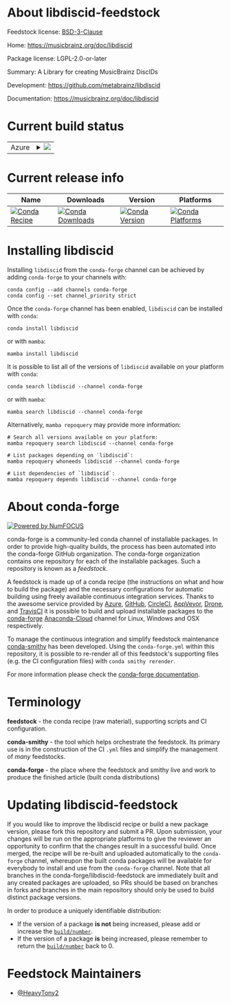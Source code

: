 About libdiscid-feedstock
=========================

Feedstock license: [BSD-3-Clause](https://github.com/conda-forge/libdiscid-feedstock/blob/main/LICENSE.txt)

Home: https://musicbrainz.org/doc/libdiscid

Package license: LGPL-2.0-or-later

Summary: A Library for creating MusicBrainz DiscIDs

Development: https://github.com/metabrainz/libdiscid

Documentation: https://musicbrainz.org/doc/libdiscid

Current build status
====================


<table>
    
  <tr>
    <td>Azure</td>
    <td>
      <details>
        <summary>
          <a href="https://dev.azure.com/conda-forge/feedstock-builds/_build/latest?definitionId=15103&branchName=main">
            <img src="https://dev.azure.com/conda-forge/feedstock-builds/_apis/build/status/libdiscid-feedstock?branchName=main">
          </a>
        </summary>
        <table>
          <thead><tr><th>Variant</th><th>Status</th></tr></thead>
          <tbody><tr>
              <td>linux_64</td>
              <td>
                <a href="https://dev.azure.com/conda-forge/feedstock-builds/_build/latest?definitionId=15103&branchName=main">
                  <img src="https://dev.azure.com/conda-forge/feedstock-builds/_apis/build/status/libdiscid-feedstock?branchName=main&jobName=linux&configuration=linux%20linux_64_" alt="variant">
                </a>
              </td>
            </tr><tr>
              <td>osx_64</td>
              <td>
                <a href="https://dev.azure.com/conda-forge/feedstock-builds/_build/latest?definitionId=15103&branchName=main">
                  <img src="https://dev.azure.com/conda-forge/feedstock-builds/_apis/build/status/libdiscid-feedstock?branchName=main&jobName=osx&configuration=osx%20osx_64_" alt="variant">
                </a>
              </td>
            </tr><tr>
              <td>win_64</td>
              <td>
                <a href="https://dev.azure.com/conda-forge/feedstock-builds/_build/latest?definitionId=15103&branchName=main">
                  <img src="https://dev.azure.com/conda-forge/feedstock-builds/_apis/build/status/libdiscid-feedstock?branchName=main&jobName=win&configuration=win%20win_64_" alt="variant">
                </a>
              </td>
            </tr>
          </tbody>
        </table>
      </details>
    </td>
  </tr>
</table>

Current release info
====================

| Name | Downloads | Version | Platforms |
| --- | --- | --- | --- |
| [![Conda Recipe](https://img.shields.io/badge/recipe-libdiscid-green.svg)](https://anaconda.org/conda-forge/libdiscid) | [![Conda Downloads](https://img.shields.io/conda/dn/conda-forge/libdiscid.svg)](https://anaconda.org/conda-forge/libdiscid) | [![Conda Version](https://img.shields.io/conda/vn/conda-forge/libdiscid.svg)](https://anaconda.org/conda-forge/libdiscid) | [![Conda Platforms](https://img.shields.io/conda/pn/conda-forge/libdiscid.svg)](https://anaconda.org/conda-forge/libdiscid) |

Installing libdiscid
====================

Installing `libdiscid` from the `conda-forge` channel can be achieved by adding `conda-forge` to your channels with:

```
conda config --add channels conda-forge
conda config --set channel_priority strict
```

Once the `conda-forge` channel has been enabled, `libdiscid` can be installed with `conda`:

```
conda install libdiscid
```

or with `mamba`:

```
mamba install libdiscid
```

It is possible to list all of the versions of `libdiscid` available on your platform with `conda`:

```
conda search libdiscid --channel conda-forge
```

or with `mamba`:

```
mamba search libdiscid --channel conda-forge
```

Alternatively, `mamba repoquery` may provide more information:

```
# Search all versions available on your platform:
mamba repoquery search libdiscid --channel conda-forge

# List packages depending on `libdiscid`:
mamba repoquery whoneeds libdiscid --channel conda-forge

# List dependencies of `libdiscid`:
mamba repoquery depends libdiscid --channel conda-forge
```


About conda-forge
=================

[![Powered by
NumFOCUS](https://img.shields.io/badge/powered%20by-NumFOCUS-orange.svg?style=flat&colorA=E1523D&colorB=007D8A)](https://numfocus.org)

conda-forge is a community-led conda channel of installable packages.
In order to provide high-quality builds, the process has been automated into the
conda-forge GitHub organization. The conda-forge organization contains one repository
for each of the installable packages. Such a repository is known as a *feedstock*.

A feedstock is made up of a conda recipe (the instructions on what and how to build
the package) and the necessary configurations for automatic building using freely
available continuous integration services. Thanks to the awesome service provided by
[Azure](https://azure.microsoft.com/en-us/services/devops/), [GitHub](https://github.com/),
[CircleCI](https://circleci.com/), [AppVeyor](https://www.appveyor.com/),
[Drone](https://cloud.drone.io/welcome), and [TravisCI](https://travis-ci.com/)
it is possible to build and upload installable packages to the
[conda-forge](https://anaconda.org/conda-forge) [Anaconda-Cloud](https://anaconda.org/)
channel for Linux, Windows and OSX respectively.

To manage the continuous integration and simplify feedstock maintenance
[conda-smithy](https://github.com/conda-forge/conda-smithy) has been developed.
Using the ``conda-forge.yml`` within this repository, it is possible to re-render all of
this feedstock's supporting files (e.g. the CI configuration files) with ``conda smithy rerender``.

For more information please check the [conda-forge documentation](https://conda-forge.org/docs/).

Terminology
===========

**feedstock** - the conda recipe (raw material), supporting scripts and CI configuration.

**conda-smithy** - the tool which helps orchestrate the feedstock.
                   Its primary use is in the construction of the CI ``.yml`` files
                   and simplify the management of *many* feedstocks.

**conda-forge** - the place where the feedstock and smithy live and work to
                  produce the finished article (built conda distributions)


Updating libdiscid-feedstock
============================

If you would like to improve the libdiscid recipe or build a new
package version, please fork this repository and submit a PR. Upon submission,
your changes will be run on the appropriate platforms to give the reviewer an
opportunity to confirm that the changes result in a successful build. Once
merged, the recipe will be re-built and uploaded automatically to the
`conda-forge` channel, whereupon the built conda packages will be available for
everybody to install and use from the `conda-forge` channel.
Note that all branches in the conda-forge/libdiscid-feedstock are
immediately built and any created packages are uploaded, so PRs should be based
on branches in forks and branches in the main repository should only be used to
build distinct package versions.

In order to produce a uniquely identifiable distribution:
 * If the version of a package **is not** being increased, please add or increase
   the [``build/number``](https://docs.conda.io/projects/conda-build/en/latest/resources/define-metadata.html#build-number-and-string).
 * If the version of a package **is** being increased, please remember to return
   the [``build/number``](https://docs.conda.io/projects/conda-build/en/latest/resources/define-metadata.html#build-number-and-string)
   back to 0.

Feedstock Maintainers
=====================

* [@HeavyTony2](https://github.com/HeavyTony2/)

